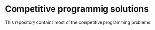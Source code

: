 # Competitive programmig solutions

This repository contains most of the competitive programming problems
